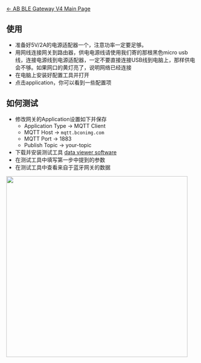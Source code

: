 <languages/>

[← AB BLE Gateway V4 Main Page](/AB_BLE_Gateway_V4 "wikilink")

## 使用

  - 准备好5V/2A的电源适配器一个，注意功率一定要足够。
  - 用网线连接网关到路由器，供电电源线请使用我们寄的那根黑色micro
    usb线，连接电源线到电源适配器，一定不要直接连接USB线到电脑上，那样供电会不够。如果网口的黄灯亮了，说明网络已经连接
  - 在电脑上安装好配置工具并打开
  - 点击application，你可以看到一些配置项

## 如何测试

  - 修改网关的Application设置如下并保存
      - Application Type -\> MQTT Client
      - MQTT Host -\> `mqtt.bconimg.com`
      - MQTT Port -\> 1883
      - Publish Topic -\> your-topic
  - 下载并安装测试工具 [data viewer
    software](http://7fvk57.com1.z0.glb.clouddn.com/ble-viewer-setup-v1.0.0.exe.zip)
  - 在测试工具中填写第一步中提到的参数
  - 在测试工具中查看来自于蓝牙网关的数据

<img src="http://7fvk57.com1.z0.glb.clouddn.com/ble-viewer.png" width="480">
